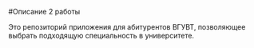 #Описание 2 работы

Это репозиторий приложения для абитурентов ВГУВТ, позволяющее выбрать подходящую специальность в университете.
